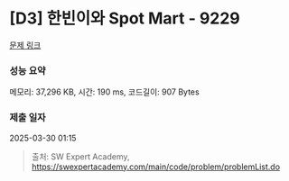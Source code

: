 # [D3] 한빈이와 Spot Mart - 9229 

[문제 링크](https://swexpertacademy.com/main/code/problem/problemDetail.do?contestProbId=AW8Wj7cqbY0DFAXN) 

### 성능 요약

메모리: 37,296 KB, 시간: 190 ms, 코드길이: 907 Bytes

### 제출 일자

2025-03-30 01:15



> 출처: SW Expert Academy, https://swexpertacademy.com/main/code/problem/problemList.do